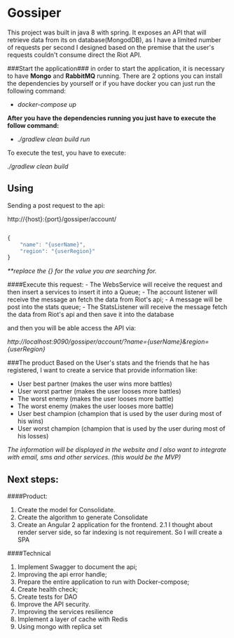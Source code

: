 # Gossiper

This project was built in java 8 with spring. It exposes an API that will retrieve data from its on database(MongodDB), as I have a limited number of requests per second I designed based on the premise that the user's requests couldn't consume direct the Riot API. 

###Start the application###
in order to start the application, it is necessary to have <b>Mongo</b> and <b>RabbitMQ</b> running. There are 2 options you can install the dependencies by yourself or if you have docker you can just run the following command: 

- *docker-compose up*

<b>After you have the dependencies running you just have to execute the follow command:</b> 

- *./gradlew clean build run* 

To execute the test, you have to execute: 

*./gradlew clean build*


## Using ##

Sending a post request to the api:

http://{host}:{port}/gossiper/account/
```javascript

{
	"name": "{userName}",
	"region": "{userRegion}"
}
```
<i>**replace the {} for the value you are searching for.</i>

####Execute this request:
    - The WebsService will receive the request and then insert a services to insert it into a Queue;
    - The account listener will receive the message an fetch the data from Riot's api;
    - A message will be post into the stats queue;
    - The StatsListener will receive the message fetch the data from Riot's api and then save it into the database
     
and then you will be able access the API via: 

<i>http://localhost:9090/gossiper/account/?name={userName}&region={userRegion}</i>

###The product 
Based on the User's stats and the friends that he has registered, I want to create a service that provide information like:
 - User best partner (makes the user wins more battles)
 - User worst partner (makes the user looses more battles)
 - The worst enemy (makes the user looses more battle)
 - The worst enemy (makes the user looses more battle)
 - User best champion (champion that is used by the user during most of his wins)
 - User worst champion (champion that is used by the user during most of his losses)

 <i>The information will be displayed in the website and I also want to integrate with email, sms and other services.
 (this would be the MVP)</i>


## Next steps:
####Product:
1. Create the model for Consolidate.
2. Create the algorithm to generate Consolidate
3. Create an Angular 2 application for the frontend. 
    2.1 I thought about render server side, so far indexing is not requirement. So I will create a SPA

####Technical
1. Implement Swagger to document the api;
2. Improving the api error handle;
3. Prepare the entire application to run with Docker-compose;
4. Create health check;
5. Create tests for DAO
6. Improve the API security.
7. Improving the services resilience
8. Implement a layer of cache with Redis
9. Using mongo with replica set
